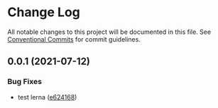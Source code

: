 # Change Log

All notable changes to this project will be documented in this file.
See [Conventional Commits](https://conventionalcommits.org) for commit guidelines.

## 0.0.1 (2021-07-12)


### Bug Fixes

* test lerna ([e624168](https://github.com/myNameIsDu/du-cli/commit/e6241681ecbb94a3d54e4671d77db641a3c79d41))

